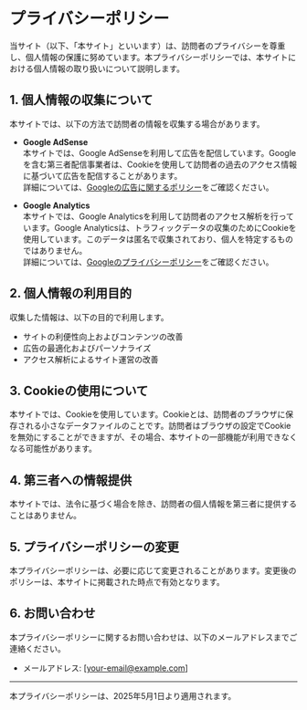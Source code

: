 

# プライバシーポリシー

当サイト（以下、「本サイト」といいます）は、訪問者のプライバシーを尊重し、個人情報の保護に努めています。本プライバシーポリシーでは、本サイトにおける個人情報の取り扱いについて説明します。

## 1. 個人情報の収集について

本サイトでは、以下の方法で訪問者の情報を収集する場合があります。

- **Google AdSense**  
  本サイトでは、Google AdSenseを利用して広告を配信しています。Googleを含む第三者配信事業者は、Cookieを使用して訪問者の過去のアクセス情報に基づいて広告を配信することがあります。  
  詳細については、[Googleの広告に関するポリシー](https://policies.google.com/technologies/ads?hl=ja)をご確認ください。

- **Google Analytics**  
  本サイトでは、Google Analyticsを利用して訪問者のアクセス解析を行っています。Google Analyticsは、トラフィックデータの収集のためにCookieを使用しています。このデータは匿名で収集されており、個人を特定するものではありません。  
  詳細については、[Googleのプライバシーポリシー](https://policies.google.com/privacy?hl=ja)をご確認ください。

## 2. 個人情報の利用目的

収集した情報は、以下の目的で利用します。

- サイトの利便性向上およびコンテンツの改善
- 広告の最適化およびパーソナライズ
- アクセス解析によるサイト運営の改善

## 3. Cookieの使用について

本サイトでは、Cookieを使用しています。Cookieとは、訪問者のブラウザに保存される小さなデータファイルのことです。訪問者はブラウザの設定でCookieを無効にすることができますが、その場合、本サイトの一部機能が利用できなくなる可能性があります。

## 4. 第三者への情報提供

本サイトでは、法令に基づく場合を除き、訪問者の個人情報を第三者に提供することはありません。

## 5. プライバシーポリシーの変更

本プライバシーポリシーは、必要に応じて変更されることがあります。変更後のポリシーは、本サイトに掲載された時点で有効となります。

## 6. お問い合わせ

本プライバシーポリシーに関するお問い合わせは、以下のメールアドレスまでご連絡ください。

- メールアドレス: [your-email@example.com]

---

本プライバシーポリシーは、2025年5月1日より適用されます。